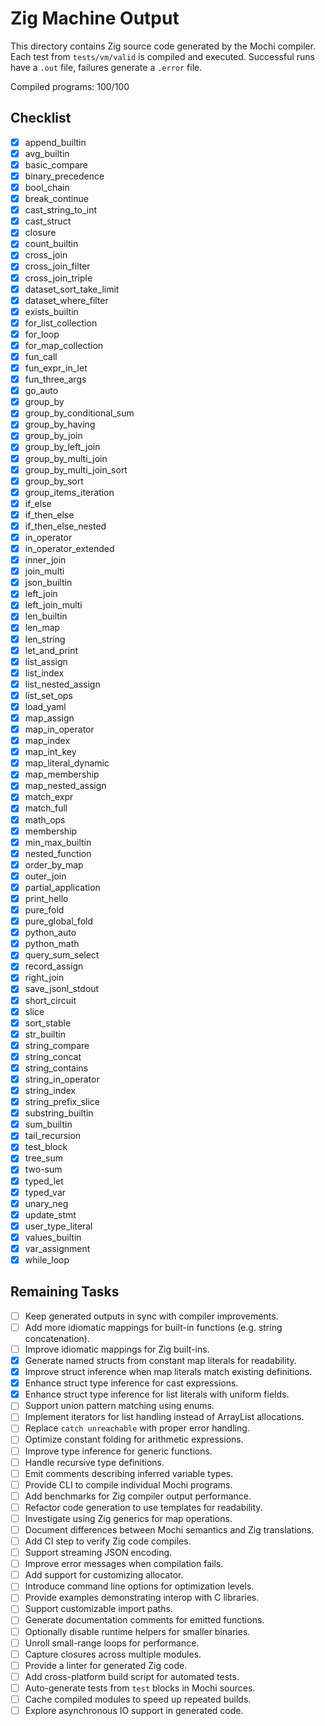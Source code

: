 # Zig Machine Output

This directory contains Zig source code generated by the Mochi compiler. Each test from `tests/vm/valid` is compiled and executed. Successful runs have a `.out` file, failures generate a `.error` file.

Compiled programs: 100/100

## Checklist
- [x] append_builtin
- [x] avg_builtin
- [x] basic_compare
- [x] binary_precedence
- [x] bool_chain
- [x] break_continue
- [x] cast_string_to_int
- [x] cast_struct
- [x] closure
- [x] count_builtin
- [x] cross_join
- [x] cross_join_filter
- [x] cross_join_triple
- [x] dataset_sort_take_limit
- [x] dataset_where_filter
- [x] exists_builtin
- [x] for_list_collection
- [x] for_loop
- [x] for_map_collection
- [x] fun_call
- [x] fun_expr_in_let
- [x] fun_three_args
- [x] go_auto
- [x] group_by
- [x] group_by_conditional_sum
- [x] group_by_having
- [x] group_by_join
- [x] group_by_left_join
- [x] group_by_multi_join
- [x] group_by_multi_join_sort
- [x] group_by_sort
- [x] group_items_iteration
- [x] if_else
- [x] if_then_else
- [x] if_then_else_nested
- [x] in_operator
- [x] in_operator_extended
- [x] inner_join
- [x] join_multi
- [x] json_builtin
- [x] left_join
- [x] left_join_multi
- [x] len_builtin
- [x] len_map
- [x] len_string
- [x] let_and_print
- [x] list_assign
- [x] list_index
- [x] list_nested_assign
- [x] list_set_ops
- [x] load_yaml
- [x] map_assign
- [x] map_in_operator
- [x] map_index
- [x] map_int_key
- [x] map_literal_dynamic
- [x] map_membership
- [x] map_nested_assign
- [x] match_expr
- [x] match_full
- [x] math_ops
- [x] membership
- [x] min_max_builtin
- [x] nested_function
- [x] order_by_map
- [x] outer_join
- [x] partial_application
- [x] print_hello
- [x] pure_fold
- [x] pure_global_fold
- [x] python_auto
- [x] python_math
- [x] query_sum_select
- [x] record_assign
- [x] right_join
- [x] save_jsonl_stdout
- [x] short_circuit
- [x] slice
- [x] sort_stable
- [x] str_builtin
- [x] string_compare
- [x] string_concat
- [x] string_contains
- [x] string_in_operator
- [x] string_index
- [x] string_prefix_slice
- [x] substring_builtin
- [x] sum_builtin
- [x] tail_recursion
- [x] test_block
- [x] tree_sum
- [x] two-sum
- [x] typed_let
- [x] typed_var
- [x] unary_neg
- [x] update_stmt
- [x] user_type_literal
- [x] values_builtin
- [x] var_assignment
- [x] while_loop

## Remaining Tasks

- [ ] Keep generated outputs in sync with compiler improvements.
- [ ] Add more idiomatic mappings for built-in functions (e.g. string concatenation).
- [ ] Improve idiomatic mappings for Zig built-ins.
- [x] Generate named structs from constant map literals for readability.
- [x] Improve struct inference when map literals match existing definitions.
- [x] Enhance struct type inference for cast expressions.
- [x] Enhance struct type inference for list literals with uniform fields.
- [ ] Support union pattern matching using enums.
- [ ] Implement iterators for list handling instead of ArrayList allocations.
- [ ] Replace `catch unreachable` with proper error handling.
- [ ] Optimize constant folding for arithmetic expressions.
- [ ] Improve type inference for generic functions.
- [ ] Handle recursive type definitions.
- [ ] Emit comments describing inferred variable types.
- [ ] Provide CLI to compile individual Mochi programs.
- [ ] Add benchmarks for Zig compiler output performance.
- [ ] Refactor code generation to use templates for readability.
- [ ] Investigate using Zig generics for map operations.
- [ ] Document differences between Mochi semantics and Zig translations.
- [ ] Add CI step to verify Zig code compiles.
- [ ] Support streaming JSON encoding.
- [ ] Improve error messages when compilation fails.
- [ ] Add support for customizing allocator.
- [ ] Introduce command line options for optimization levels.
- [ ] Provide examples demonstrating interop with C libraries.
- [ ] Support customizable import paths.
- [ ] Generate documentation comments for emitted functions.
- [ ] Optionally disable runtime helpers for smaller binaries.
- [ ] Unroll small-range loops for performance.
- [ ] Capture closures across multiple modules.
- [ ] Provide a linter for generated Zig code.
- [ ] Add cross-platform build script for automated tests.
- [ ] Auto-generate tests from `test` blocks in Mochi sources.
- [ ] Cache compiled modules to speed up repeated builds.
- [ ] Explore asynchronous IO support in generated code.
